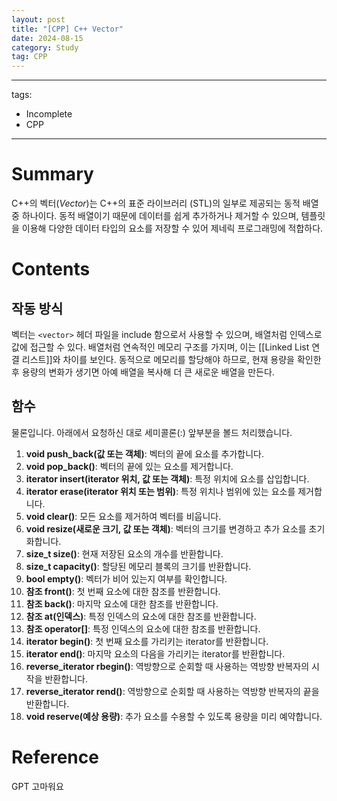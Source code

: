 ```yaml
---
layout: post
title: "[CPP] C++ Vector"
date: 2024-08-15
category: Study
tag: CPP
---
```

---
tags:
  - Incomplete
  - CPP
---
# Summary

C++의 벡터(*Vector*)는 C++의 표준 라이브러리 (STL)의 일부로 제공되는 동적 배열 중 하나이다. 동적 배열이기 때문에 데이터를 쉽게 추가하거나 제거할 수 있으며, 템플릿을 이용해 다양한 데이터 타입의 요소를 저장할 수 있어 제네릭 프로그래밍에 적합하다.

# Contents

## 작동 방식

벡터는 `<vector>` 헤더 파일을 include 함으로서 사용할 수 있으며, 배열처럼 인덱스로 값에 접근할 수 있다. 배열처럼 연속적인 메모리 구조를 가지며, 이는 [[Linked List 연결 리스트]]와 차이를 보인다. 동적으로 메모리를 할당해야 하므로, 현재 용량을 확인한 후 용량의 변화가 생기면 아예 배열을 복사해 더 큰 새로운 배열을 만든다.

## 함수

물론입니다. 아래에서 요청하신 대로 세미콜론(:) 앞부분을 볼드 처리했습니다.

1. **void push_back(값 또는 객체)**: 벡터의 끝에 요소를 추가합니다.
2. **void pop_back()**: 벡터의 끝에 있는 요소를 제거합니다.
3. **iterator insert(iterator 위치, 값 또는 객체)**: 특정 위치에 요소를 삽입합니다.
4. **iterator erase(iterator 위치 또는 범위)**: 특정 위치나 범위에 있는 요소를 제거합니다.
5. **void clear()**: 모든 요소를 제거하여 벡터를 비웁니다.
6. **void resize(새로운 크기, 값 또는 객체)**: 벡터의 크기를 변경하고 추가 요소를 초기화합니다.
7. **size_t size()**: 현재 저장된 요소의 개수를 반환합니다.
8. **size_t capacity()**: 할당된 메모리 블록의 크기를 반환합니다.
9. **bool empty()**: 벡터가 비어 있는지 여부를 확인합니다.
10. **참조 front()**: 첫 번째 요소에 대한 참조를 반환합니다.
11. **참조 back()**: 마지막 요소에 대한 참조를 반환합니다.
12. **참조 at(인덱스)**: 특정 인덱스의 요소에 대한 참조를 반환합니다.
13. **참조 operator[]**: 특정 인덱스의 요소에 대한 참조를 반환합니다.
14. **iterator begin()**: 첫 번째 요소를 가리키는 iterator를 반환합니다.
15. **iterator end()**: 마지막 요소의 다음을 가리키는 iterator를 반환합니다.
16. **reverse_iterator rbegin()**: 역방향으로 순회할 때 사용하는 역방향 반복자의 시작을 반환합니다.
17. **reverse_iterator rend()**: 역방향으로 순회할 때 사용하는 역방향 반복자의 끝을 반환합니다.
18. **void reserve(예상 용량)**: 추가 요소를 수용할 수 있도록 용량을 미리 예약합니다.

# Reference

GPT 고마워요
